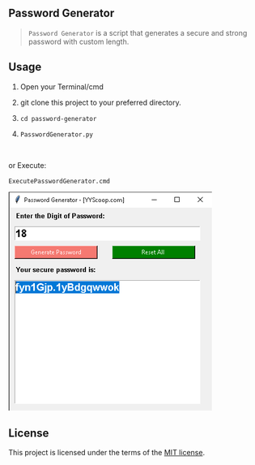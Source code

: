 ## Password Generator
> `Password Generator` is a script that generates a secure and strong password with custom length.

## Usage

1. Open your Terminal/cmd

2. git clone this project to your preferred directory.

3. `cd password-generator`

4. `PasswordGenerator.py`

<br/>

or Execute:

```
ExecutePasswordGenerator.cmd
```

![](screenshot.png)


## License
This project is licensed under the terms of the [MIT license](https://github.com/yogesh7132/password-generator/blob/master/LICENSE).
